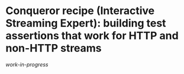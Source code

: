 # Conqueror recipe (Interactive Streaming Expert): building test assertions that work for HTTP and non-HTTP streams

_work-in-progress_
